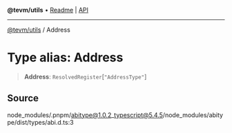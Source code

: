 **@tevm/utils** • [Readme](../README.md) \| [API](../globals.md)

***

[@tevm/utils](../README.md) / Address

# Type alias: Address

> **Address**: `ResolvedRegister`\[`"AddressType"`\]

## Source

node\_modules/.pnpm/abitype@1.0.2\_typescript@5.4.5/node\_modules/abitype/dist/types/abi.d.ts:3
